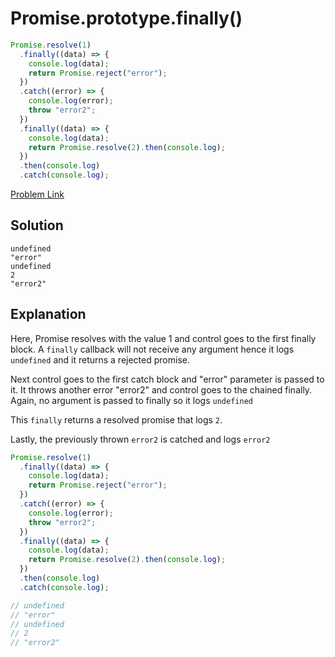 # Promise.prototype.finally()

```js
Promise.resolve(1)
  .finally((data) => {
    console.log(data);
    return Promise.reject("error");
  })
  .catch((error) => {
    console.log(error);
    throw "error2";
  })
  .finally((data) => {
    console.log(data);
    return Promise.resolve(2).then(console.log);
  })
  .then(console.log)
  .catch(console.log);
```

[Problem Link](https://bigfrontend.dev/quiz/Promise-prototype-finally)

## Solution

```
undefined
"error"
undefined
2
"error2"
```

## Explanation

Here, Promise resolves with the value 1 and control goes to the first finally block. A `finally` callback will not receive any argument hence it logs `undefined` and it returns a rejected promise.

Next control goes to the first catch block and "error" parameter is passed to it. It throws another error "error2" and control goes to the chained finally. Again, no argument is passed to finally so it logs `undefined`

This `finally` returns a resolved promise that logs `2`.

Lastly, the previously thrown `error2` is catched and logs `error2`

```js
Promise.resolve(1)
  .finally((data) => {
    console.log(data);
    return Promise.reject("error");
  })
  .catch((error) => {
    console.log(error);
    throw "error2";
  })
  .finally((data) => {
    console.log(data);
    return Promise.resolve(2).then(console.log);
  })
  .then(console.log)
  .catch(console.log);

// undefined
// "error"
// undefined
// 2
// "error2"
```

